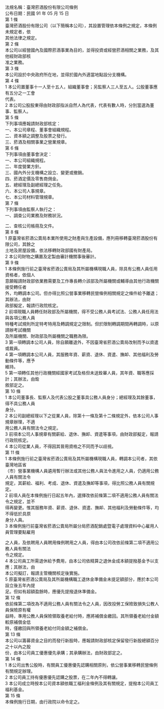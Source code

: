 法規名稱：臺灣菸酒股份有限公司條例  
公布日期：民國 91 年 05 月 15 日  
第 1 條  
臺灣菸酒股份有限公司（以下簡稱本公司），其設置管理依本條例之規定，本條例未規定者，依  
其他法律之規定。  
第 2 條  
本公司以經營國內及國際菸酒事業為目的，並得投資或經營菸酒相關之業務，及其他經財政部核  
准之業務。  
第 3 條  
本公司設於中央政府所在地，並得於國內外適當地點設分支機構。  
第 4 條  
1 本公司置董事十一人至十五人，組織董事會；另監察人三人至五人。公股董事應有五分之一工會  
代表。  
2 本公司公股股東得由財政部指派自然人為代表，代表有數人時，分別當選為董事、監察人。  
第 5 條  
下列事項應報請財政部核定：  
一、本公司章程、董事會組織規程。  
二、資本額之調整及股票之發行。  
三、菸酒及相關事業之營業規章。  
第 6 條  
下列事項由董事會決定：  
一、本公司組織規程。  
二、年度營業方針。  
三、國內外分支機構之設立、變更或撤銷。  
四、菸酒定價及零售商佣金。  
五、總經理及副總經理之任免。  
六、本公司人事規章。  
七、本公司材料管理規章。  
第 7 條  
下列事項由監察人執行之：  
一、調查公司業務及財務狀況。  


二、查核公司帳冊及文件。  
第 8 條  
1 原臺灣省菸酒公賣局本業所使用之財產與生產設備，應列冊移轉臺灣菸酒股份有限公司，其餘之  
土地及房屋設備，依法移轉財政部國有財產局。  
2 本公司財物之購置及定製由審計機關事後審計。  
第 9 條  
1 本條例施行前之臺灣省菸酒公賣局及其所屬機構現職人員，除具有公務人員任用資格者，依個人  
意願報請財政部依業務需要及工作專長轉介該部及所屬機關或輔導由其他行政機關接受轉任者  
外，均轉調本公司。但亦得比照公營事業移轉民營條例相關規定之條件給予離退；其辦法，由財  
政部擬定，報請行政院核定。  
2 前項現職人員轉任財政部及所屬機關，得不受公務人員考試法、公務人員任用法與各項公務人員  
特種考試規則所定特考特用及轉調規定之限制。但於限制轉調期間再轉調時，以原請辦考試機關  
及所屬機關、財政部及所屬機關之職務為限。  
3 第一項轉調本公司人員，除自願離退外，不因臺灣省菸酒公賣局改制而予以資遣或裁員。  
4 第一項轉調本公司人員，其服務年資、薪資、退休、資遣、撫卹、其他福利及勞動條件等，應予  
維持。  
5 第一項轉任其他行政機關經國家考試及格但未送銓審人員，其年資、職等應採計；其辦法，由銓  
敘部定之。  
第 10 條  
1 本公司董事長、監察人及代表公股之董事具公務人員身分；總經理及其餘董事，得不具公務人員  
身分。  
2 本公司副總經理以下之從業人員，除第十一條及第十二條規定外，依本公司人事規章辦理，不適  
用公務人員有關法令之規定。  
3 前項本公司人事規章有關薪給、退休、撫卹、資遣等事項，由財政部擬定，報請行政院核定。  
4 本公司從業人員，不得因其晉用資格之不同而予以歧視。  
第 11 條  
1 本條例施行前之臺灣省菸酒公賣局及其所屬機構現職人員，轉調本公司者，其依臺灣地區省  
（市）營事業機構人員遴用暫行辦法或其他公務人員法令進用之人員，仍適用公務人員有關法令  
規定，其薪給、福利、考成、退休、資遣及撫卹等事項，得比照公務人員有關規定。  
2 前項人員在本條例施行日起五年內，選擇改依前條第二項不適用公務人員有關法令之規定，並不  
得再變更。惟其服務年資、薪資、退休、資遣、撫卹、其他福利及勞動條件等，均不得低於具原  
身分人員。  
3 本條例施行前臺灣省菸酒公賣局所屬分局菸酒配銷處暨電子處理資料中心雇用人員管理要點雇用  


之人員，及依聘用人員聘用條例聘用之人員，得由本公司改依前條第二項不適用公務人員有關法  
令之規定。  
4 本公司員工所需退休給予費用，由本公司依精算之退休金成本額提撥基金予以支應；其辦法，由  
本公司擬訂，報請主管機關核定後實施。  
5 原臺灣省菸酒公賣局及其所屬機構職工退休金準備金未提足額部分，應於本公司設立後五年內提  
足。但如有超額盈餘時，應優先提撥退休準備金。  
第 12 條  
依前條第二項改為不適用公務人員有關法令之人員，因改投勞工保險致損失公教人員保險原有權  
益時，準用公教人員保險領取養老給付時，應將補償金繳回。其所領養老給付金額較原補償金低  
時，僅繳回與所領養老給付同金額之補償金。  
第 13 條  
本公司以籌募資金之目的而發行新股時，應報請財政部核定保留發行新股總額百分之十以內之股  
份，由本公司員工優惠優先承購；其承購辦法，由財政部定之。  
第 14 條  
1 本公司出售公股時，有關員工優惠優先認購相關原則，依公營事業移轉民營條例有關規定辦理。  
2 本公司員工持有優惠優先認購之股票，在二年內不得轉讓。  
3 本公司成立時按本公司資本額依職工福利金條例及其有關規定，提撥本公司員工福利基金。  
第 15 條  
本條例施行日期，由行政院以命令定之。  


